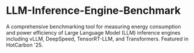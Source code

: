 # LLM-Inference-Engine-Benchmark
A comprehensive benchmarking tool for measuring energy consumption and power efficiency of Large Language Model (LLM) inference engines including vLLM, DeepSpeed, TensorRT-LLM, and Transformers. Featured in HotCarbon '25.
